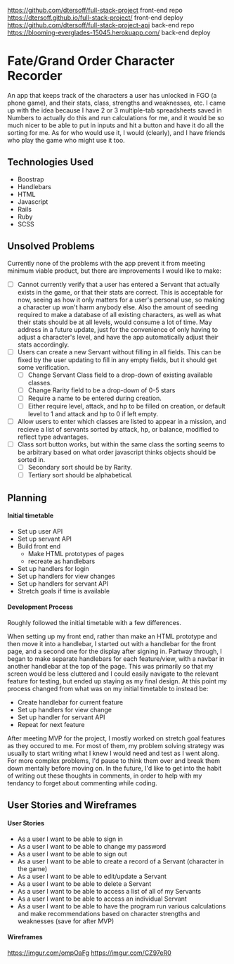 https://github.com/dtersoff/full-stack-project front-end repo
https://dtersoff.github.io/full-stack-project/ front-end deploy
https://github.com/dtersoff/full-stack-project-api back-end repo
https://blooming-everglades-15045.herokuapp.com/ back-end deploy

# Fate/Grand Order Character Recorder
An app that keeps track of the characters a user has unlocked in FGO (a phone game), and their stats, class, strengths and weaknesses, etc. I came up with the idea because I have 2 or 3 multiple-tab spreadsheets saved in Numbers to actually do this and run calculations for me, and it would be so much nicer to be able to put in inputs and hit a button and have it do all the sorting for me. As for who would use it, I would (clearly), and I have friends who play the game who might use it too.


## Technologies Used
- Boostrap
- Handlebars
- HTML
- Javascript
- Rails
- Ruby
- SCSS

## Unsolved Problems
Currently none of the problems with the app prevent it from meeting minimum viable product, but there are improvements I would like to make:
- [ ] Cannot currently verify that a user has entered a Servant that actually exists in the game, or that their stats are correct. This is acceptable for now, seeing as how it only matters for a user's personal use, so making a character up won't harm anybody else. Also the amount of seeding required to make a database of all existing characters, as well as what their stats should be at all levels, would consume a lot of time. May address in a future update, just for the convenience of only having to adjust a character's level, and have the app automatically adjust their stats accordingly.
- [ ] Users can create a new Servant without filling in all fields. This can be fixed by the user updating to fill in any empty fields, but it should get some verification.
  - [ ] Change Servant Class field to a drop-down of existing available classes.
  - [ ] Change Rarity field to be a drop-down of 0-5 stars
  - [ ] Require a name to be entered during creation.
  - [ ] Either require level, attack, and hp to be filled on creation, or default level to 1 and attack and hp to 0 if left empty.
- [ ] Allow users to enter which classes are listed to appear in a mission, and recieve a list of servants sorted by attack, hp, or balance, modified to reflect type advantages.
- [ ] Class sort button works, but within the same class the sorting seems to be arbitrary based on what order javascript thinks objects should be sorted in.
  - [ ] Secondary sort should be by Rarity.
  - [ ] Tertiary sort should be alphabetical.

## Planning
#### Initial timetable
- Set up user API
- Set up servant API
- Build front end
  - Make HTML prototypes of pages
  - recreate as handlebars
- Set up handlers for login
- Set up handlers for view changes
- Set up handlers for servant API
- Stretch goals if time is available

#### Development Process
Roughly followed the initial timetable with a few differences.

When setting up my front end, rather than make an HTML prototype and then move it into a handlebar, I started out with a handlebar for the front page, and a second one for the display after signing in. Partway through, I began to make separate handlebars for each feature/view, with a navbar in another handlebar at the top of the page. This was primarily so that my screen would be less cluttered and I could easily navigate to the relevant feature for testing, but ended up staying as my final design. At this point my process changed from what was on my initial timetable to instead be:
- Create handlebar for current feature
- Set up handlers for view change
- Set up handler for servant API
- Repeat for next feature

After meeting MVP for the project, I mostly worked on stretch goal features as they occured to me. For most of them, my problem solving strategy was usually to start writing what I knew I would need and test as I went along. For more complex problems, I'd pause to think them over and break them down mentally before moving on. In the future, I'd like to get into the habit of writing out these thoughts in comments, in order to help with my tendancy to forget about commenting while coding.

## User Stories and Wireframes
#### User Stories

- As a user I want to be able to sign in
- As a user I want to be able to change my password
- As a user I want to be able to sign out
- As a user I want to be able to create a record of a Servant (character in the game)
- As a user I want to be able to edit/update a Servant
- As a user I want to be able to delete a Servant
- As a user I want to be able to access a list of all of my Servants
- As a user I want to be able to access an individual Servant
- As a user I want to be able to have the program run various calculations and make recommendations based on character strengths and weaknesses (save for after MVP)

#### Wireframes
https://imgur.com/ompOaFg
https://imgur.com/CZ97eR0
